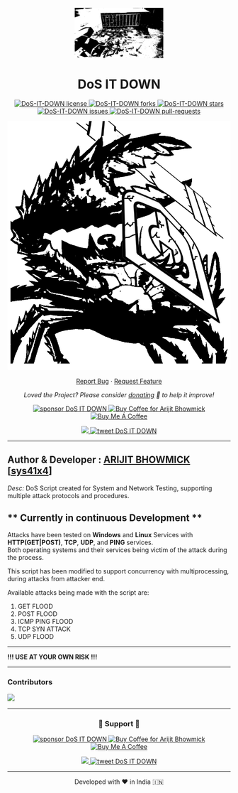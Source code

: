<p align="center">
  <a href="https://github.com/sys41x4/DoS-IT-DOWN">
    <img alt="DoS IT DOWN" src="/assets/logo.png" width="200" />
  </a>
</p>
<h1 align="center">
  DoS IT DOWN
</h1>

<p align="center">
<a href="https://github.com/sys41x4/DoS-IT-DOWN/blob/main/LICENSE" target="blank">
<img src="https://img.shields.io/github/license/sys41x4/DoS-IT-DOWN?style=flat-square" alt="DoS-IT-DOWN license" />
</a>
<a href="https://github.com/sys41x4/DoS-IT-DOWN/fork" target="blank">
<img src="https://img.shields.io/github/forks/sys41x4/DoS-IT-DOWN?style=flat-square" alt="DoS-IT-DOWN forks"/>
</a>
<a href="https://github.com/sys41x4/DoS-IT-DOWN/stargazers" target="blank">
<img src="https://img.shields.io/github/stars/sys41x4/DoS-IT-DOWN?style=flat-square" alt="DoS-IT-DOWN stars"/>
</a>
<a href="https://github.com/sys41x4/DoS-IT-DOWN/issues" target="blank">
<img src="https://img.shields.io/github/issues/sys41x4/DoS-IT-DOWN?style=flat-square" alt="DoS-IT-DOWN issues"/>
</a>
<a href="https://github.com/sys41x4/DoS-IT-DOWN/pulls" target="blank">
<img src="https://img.shields.io/github/issues-pr/sys41x4/DoS-IT-DOWN?style=flat-square" alt="DoS-IT-DOWN pull-requests"/>
</a>

</a>
</p>


<p align="center"><img src="/assets/cover_image.png" alt="DoS-IT-DOWN png" /></p>


<p align="center">
    <a href="https://github.com/sys41x4/DoS-IT-DOWN/issues/new/choose">Report Bug</a>
    ·
    <a href="https://github.com/sys41x4/DoS-IT-DOWN/issues/new/choose">Request Feature</a>
</p>

<p align="center">
<i>Loved the Project? Please consider <a href="https://paypal.me/sys41x4/10">donating</a>  💸 to help it improve!</i>
</p>

<p align="center">
<a href="https://www.paypal.me/sys41x4"><img src="https://img.shields.io/badge/support-PayPal-blue?logo=PayPal&style=flat-square&label=Donate" alt="sponsor DoS IT DOWN"/>
</a>
<a href='https://ko-fi.com/sys41x4' target='_blank'><img height='23' width="100" src='https://cdn.ko-fi.com/cdn/kofi3.png?v=2' alt='Buy Coffee for Arijit Bhowmick' />
</a>
<a href="https://www.buymeacoffee.com/sys41x4" target="_blank"><img src="https://cdn.buymeacoffee.com/buttons/default-orange.png" alt="Buy Me A Coffee" height="23" width="100" style="border-radius:1px" />
</p>

<p align="center">
<a href="https://sys41x4.github.io" target="blank">
<img src="https://img.shields.io/website?url=https%3A%2F%2Fsys41x4.github.io&logo=github&style=flat-square" />
</a>
<a href="https://twitter.com/intent/tweet?text=Wow:&url=https://github.com/sys41x4/DoS-IT-DOWN">
<img src="https://img.shields.io/twitter/url?style=social&url=https://github.com/sys41x4/DoS-IT-DOWN" alt="tweet DoS IT DOWN"/>
</a>
</p>

---
**Author & Developer :** <a href="https://github.com/Arijit-Bhowmick">ARIJIT BHOWMICK</a> [<a href="https://github.com/sys41x4">sys41x4</a>]
---
*Desc:* DoS Script created for System and Network Testing, supporting multiple attack protocols and procedures.

** Currently in continuous Development **
---

Attacks have been tested on **Windows** and **Linux** Services with **HTTP(GET|POST)**, **TCP**, **UDP**, and **PING** services.<br>
Both operating systems and their services being victim of the attack during the process.<br>

This script has been modified to support concurrency with multiprocessing, during attacks from attacker end.<br>

Available attacks being made with the script are:
1. GET FLOOD
2. POST FLOOD
3. ICMP PING FLOOD
4. TCP SYN ATTACK
5. UDP FLOOD

---

**!!! USE AT YOUR OWN RISK !!!**
  
---
### Contributors

<a href="https://github.com/sys41x4/DoS-IT-DOWN/graphs/contributors">
  <img src="https://contrib.rocks/image?repo=sys41x4/DoS-IT-DOWN" />
</a>

---
<h3 align="center">
  🙏 Support 🙏
</h3>

<p align="center">
<a href="https://www.paypal.me/sys41x4"><img src="https://img.shields.io/badge/support-PayPal-blue?logo=PayPal&style=flat-square&label=Donate" alt="sponsor DoS IT DOWN"/>
</a>
<a href='https://ko-fi.com/sys41x4' target='_blank'><img height='23' width="100" src='https://cdn.ko-fi.com/cdn/kofi3.png?v=2' alt='Buy Coffee for Arijit Bhowmick' />
</a>
<a href="https://www.buymeacoffee.com/sys41x4" target="_blank"><img src="https://cdn.buymeacoffee.com/buttons/default-orange.png" alt="Buy Me A Coffee" height="23" width="100" style="border-radius:1px" />
</p>

<p align="center">
<a href="https://sys41x4.github.io" target="blank">
<img src="https://img.shields.io/website?url=https%3A%2F%2Fsys41x4.github.io&logo=github&style=flat-square" />
</a>
<a href="https://twitter.com/intent/tweet?text=Wow:&url=https://github.com/sys41x4/DoS-IT-DOWN">
<img src="https://img.shields.io/twitter/url?style=social&url=https://github.com/sys41x4/DoS-IT-DOWN" alt="tweet DoS IT DOWN"/>
</a>
</p>

<hr>
<p align="center">
Developed with ❤️ in India 🇮🇳 
</p>
